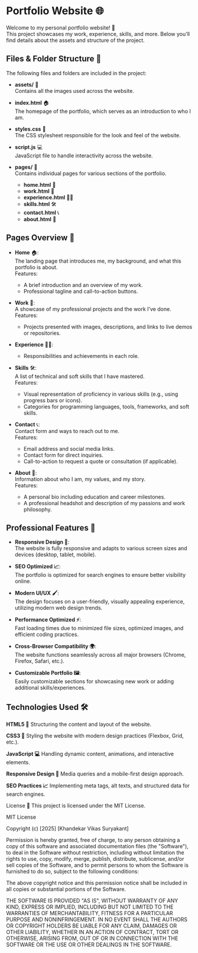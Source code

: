 # Portfolio Website 🌐

Welcome to my personal portfolio website! 🚀  
This project showcases my work, experience, skills, and more. Below you'll find details about the assets and structure of the project.

## Files & Folder Structure 📂

The following files and folders are included in the project:

- **assets/** 🎨  
  Contains all the images used across the website.

- **index.html** 🏠  
  The homepage of the portfolio, which serves as an introduction to who I am.

- **styles.css** 💅  
  The CSS stylesheet responsible for the look and feel of the website.

- **script.js** 💻  
  JavaScript file to handle interactivity across the website.

- **pages/** 📄  
  Contains individual pages for various sections of the portfolio.  
  - **home.html** 🏡  
  - **work.html** 💼  
  - **experience.html** 🧑‍💻  
  - **skills.html** 🛠️  
  - **contact.html** 📞  
  - **about.html** 👤

## Pages Overview 📝

- **Home** 🏠:  
  The landing page that introduces me, my background, and what this portfolio is about.  
  Features:  
  - A brief introduction and an overview of my work.
  - Professional tagline and call-to-action buttons.

- **Work** 💼:  
  A showcase of my professional projects and the work I’ve done.  
  Features:  
  - Projects presented with images, descriptions, and links to live demos or repositories.
  
- **Experience** 🧑‍💻:  
  
  - Responsibilities and achievements in each role.
  
- **Skills** 🛠️:  
  A list of technical and soft skills that I have mastered.  
  Features:  
  - Visual representation of proficiency in various skills (e.g., using progress bars or icons).
  - Categories for programming languages, tools, frameworks, and soft skills.

- **Contact** 📞:  
  Contact form and ways to reach out to me.  
  Features:  
  - Email address and social media links.
  - Contact form for direct inquiries.
  - Call-to-action to request a quote or consultation (if applicable).

- **About** 👤:  
  Information about who I am, my values, and my story.  
  Features:  
  - A personal bio including education and career milestones.
  - A professional headshot and description of my passions and work philosophy.

## Professional Features 🌟

- **Responsive Design 📱**:  
  The website is fully responsive and adapts to various screen sizes and devices (desktop, tablet, mobile).
  
- **SEO Optimized 📈**:  
  The portfolio is optimized for search engines to ensure better visibility online.

- **Modern UI/UX 🖌️**:  
  The design focuses on a user-friendly, visually appealing experience, utilizing modern web design trends.

- **Performance Optimized ⚡**:  
  Fast loading times due to minimized file sizes, optimized images, and efficient coding practices.

- **Cross-Browser Compatibility 🌍**:  
  The website functions seamlessly across all major browsers (Chrome, Firefox, Safari, etc.).

- **Customizable Portfolio 🖼️**:  
  Easily customizable sections for showcasing new work or adding additional skills/experiences.


## Technologies Used 🛠️

**HTML5 📝**
Structuring the content and layout of the website.

**CSS3 💅**
Styling the website with modern design practices (Flexbox, Grid, etc.).

**JavaScript 💻**
Handling dynamic content, animations, and interactive elements.

**Responsive Design 📱**
Media queries and a mobile-first design approach.

**SEO Practices 📈**
Implementing meta tags, alt texts, and structured data for search engines.  

License 📜
This project is licensed under the MIT License.

MIT License

Copyright (c) [2025] [Khandekar Vikas Suryakant]

Permission is hereby granted, free of charge, to any person obtaining a copy
of this software and associated documentation files (the "Software"), to deal
in the Software without restriction, including without limitation the rights
to use, copy, modify, merge, publish, distribute, sublicense, and/or sell
copies of the Software, and to permit persons to whom the Software is
furnished to do so, subject to the following conditions:

The above copyright notice and this permission notice shall be included in all
copies or substantial portions of the Software.

THE SOFTWARE IS PROVIDED "AS IS", WITHOUT WARRANTY OF ANY KIND, EXPRESS OR
IMPLIED, INCLUDING BUT NOT LIMITED TO THE WARRANTIES OF MERCHANTABILITY,
FITNESS FOR A PARTICULAR PURPOSE AND NONINFRINGEMENT. IN NO EVENT SHALL THE
AUTHORS OR COPYRIGHT HOLDERS BE LIABLE FOR ANY CLAIM, DAMAGES OR OTHER
LIABILITY, WHETHER IN AN ACTION OF CONTRACT, TORT OR OTHERWISE, ARISING FROM,
OUT OF OR IN CONNECTION WITH THE SOFTWARE OR THE USE OR OTHER DEALINGS IN
THE SOFTWARE.


